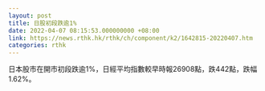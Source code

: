 ```yaml
---
layout: post
title: 日股初段跌逾1%
date: 2022-04-07 08:15:53.000000000 +08:00
link: https://news.rthk.hk/rthk/ch/component/k2/1642815-20220407.htm
categories: rthk
---
```


日本股市在開市初段跌逾1%，日經平均指數較早時報26908點，跌442點，跌幅1.62%。
